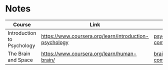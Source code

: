 # Notes


| Course | Link | Notes |
| ------------- | ------------- | ------------- |
| Introduction to Psychology | https://www.coursera.org/learn/introduction-psychology | [psychology-compressed.pdf](https://github.com/pink-vanilla-skies/Notes/blob/master/psychology-compressed.pdf) |
| The Brain and Space | https://www.coursera.org/learn/human-brain/ | [brainAndSpace-compressed.pdf](https://github.com/pink-vanilla-skies/Notes/blob/master/brainAndSpace-compressed.pdf) |
